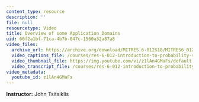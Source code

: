 ```yaml
---
content_type: resource
description: ''
file: null
resourcetype: Video
title: Overview of some Application Domains
uid: 66f2a1bf-71ca-4b7b-047c-1560a32a87a8
video_files:
  archive_url: https://archive.org/download/MITRES.6-012S18/MITRES6_012S18_L14-02_300k.mp4
  video_captions_file: /courses/res-6-012-introduction-to-probability-spring-2018/7364fccdf9ad55e19054309e8877a598_z1lAn4GMaFs.vtt
  video_thumbnail_file: https://img.youtube.com/vi/z1lAn4GMaFs/default.jpg
  video_transcript_file: /courses/res-6-012-introduction-to-probability-spring-2018/a136008c7a81516278ec22341c105754_z1lAn4GMaFs.pdf
video_metadata:
  youtube_id: z1lAn4GMaFs
---
```


**Instructor:** John Tsitsiklis